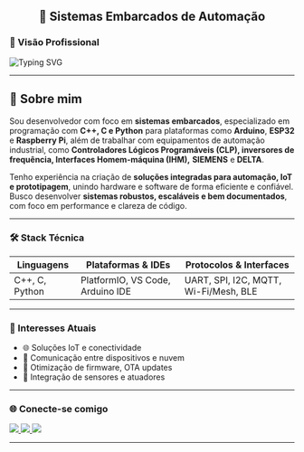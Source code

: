 <h2 align="center">🚀 Sistemas Embarcados de Automação </h2>

### 🧠 Visão Profissional

![Typing SVG](https://readme-typing-svg.demolab.com?font=Fira+Code&weight=500&size=22&pause=1000&width=700&lines=Dev+em+soluções+para+sistemas+embarcados;Automação+e+IoT)

---

## 👋 Sobre mim

Sou desenvolvedor com foco em **sistemas embarcados**, especializado em programação com **C++, C e Python** para plataformas como **Arduino**, **ESP32** e **Raspberry Pi**, além de trabalhar com equipamentos de automação industrial, como **Controladores Lógicos Programáveis (CLP), inversores de frequência, Interfaces Homem-máquina (IHM),** **SIEMENS** e **DELTA**.

Tenho experiência na criação de **soluções integradas para automação, IoT e prototipagem**, unindo hardware e software de forma eficiente e confiável. Busco desenvolver **sistemas robustos, escaláveis e bem documentados**, com foco em performance e clareza de código.

---

### 🛠️ Stack Técnica

| Linguagens | Plataformas & IDEs | Protocolos & Interfaces |
|------------|--------------------|--------------------------|
| C++, C, Python | PlatformIO, VS Code, Arduino IDE | UART, SPI, I2C, MQTT, Wi-Fi/Mesh, BLE |

---

### 📌 Interesses Atuais

- 🌐 Soluções IoT e conectividade
- 📶 Comunicação entre dispositivos e nuvem
- 🧠 Otimização de firmware, OTA updates
- 🧰 Integração de sensores e atuadores

---

### 🌐 Conecte-se comigo

<p align="left">
  <a href="https://www.linkedin.com/in/christopher-coutinho-17309b219" target="_blank">
    <img src="https://img.shields.io/badge/LinkedIn-Christopher_Coutinho-blue?style=for-the-badge&logo=linkedin" />
  </a>
  <a href="https://github.com/christopherrcm" target="_blank">
    <img src="https://img.shields.io/badge/GitHub-Repositórios-181717?style=for-the-badge&logo=github" />
  </a>
  <a href="mailto:christopher.cdlm@gmail.com" target="_blank">
    <img src="https://img.shields.io/badge/Email-Entre_em_contato-red?style=for-the-badge&logo=gmail" />
  </a>
</p>

---
